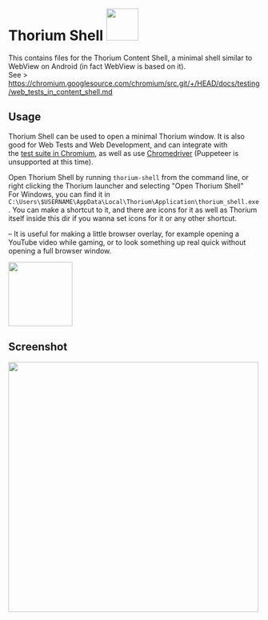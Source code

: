 # Thorium Shell <img src="https://raw.githubusercontent.com/Alex313031/Thorium/main/logos/STAGING/content_shell_app_icon_192.png" width="64">

This contains files for the Thorium Content Shell, a minimal shell similar to WebView on Android (in fact WebView is based on it). \
See > https://chromium.googlesource.com/chromium/src.git/+/HEAD/docs/testing/web_tests_in_content_shell.md

## Usage
Thorium Shell can be used to open a minimal Thorium window. It is also good for Web Tests and Web Development, and can integrate with \
the [test suite in Chromium](https://chromium.googlesource.com/chromium/src/+/HEAD/docs/testing/web_tests.md), as well as use [Chromedriver](https://chromedriver.chromium.org/) (Puppeteer is unsupported at this time).

Open Thorium Shell by running `thorium-shell` from the command line, or right clicking the Thorium launcher and selecting "Open Thorium Shell" \
For Windows, you can find it in `C:\Users\$USERNAME\AppData\Local\Thorium\Application\thorium_shell.exe`. You can make a shortcut to it, and there are icons for it as well as Thorium itself inside this dir if you wanna set icons for it or any other shortcut.

 &ndash; It is useful for making a little browser overlay, for example opening a YouTube video while gaming, or to look something up real quick without opening a full browser window.

<img src="https://raw.githubusercontent.com/Alex313031/thorium/main/logos/NEW/thorium_shell/thorium-devtools-2048.png" width="128">

## Screenshot

<img src="https://raw.githubusercontent.com/Alex313031/thorium/main/logos/STAGING/thorium_shell_screenshot.png" width="500">
